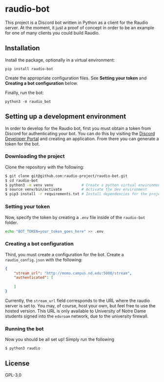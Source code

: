 # raudio-bot
This project is a Discord bot written in Python as a client for the Raudio 
server. At the moment, it just a proof of concept in order to be an example
for one of many clients you could build Raudio.

## Installation

Install the package, optionally in a virtual environment:

`pip install raudio-bot`

Create the appropriate configuration files. See **Setting your token** and
**Creating a bot configuration** below.

Finally, run the bot:

`python3 -m raudio_bot`

## Setting up a development environment
In order to develop for the Raudio bot, first you must obtain a token from
Discord for authenticating your bot. You can do this by visiting the [Discord
Developer Portal](https://discord.com/developers/applications) and creating an
application. From there you can generate a token for the bot.


### Downloading the project
Clone the repository with the following:

```sh
$ git clone git@github.com:raudio-project/raudio-bot.git
$ cd raudio-bot
$ python3 -m venv venv             # Create a python virtual environment
$ source venv/bin/activate         # Activate the dev environment
$ pip3 install -r requirements.txt # Install dependencies for the project
```

### Setting your token
Now, specify the token by creating a `.env` file inside of the `raudio-bot`
folder. 

```sh
echo "BOT_TOKEN=your_token_goes_here" >> .env
```

### Creating a bot configuration
Third, you must create a configuration for the bot. Create a `raudio_config.json`
with the following:

```json
{
    "stream_url": "http://momo.campus.nd.edu:5000/stream",
    "authenticated": [
        
    ]
}
```

Currently, the `stream_url` field corresponds to the URL where the raudio
server is set to. You may, of course, host your own, but feel free to use
the hosted version. This URL is only available to University of Notre Dame
students signed into the `eduroam` network, due to the university firewall.

### Running the bot
Now you should be all set up! Simply run the following

```
$ python3 raudio
```

## License
GPL-3.0
